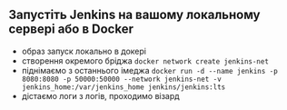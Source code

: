 ## Запустіть Jenkins на вашому локальному сервері або в Docker
- образ запуск локально в докері
- створення окремого бріджа
`docker network create jenkins-net`
- піднімаємо з останнього імеджа
`docker run -d --name jenkins -p 8080:8080 -p 50000:50000 --network jenkins-net -v jenkins_home:/var/jenkins_home jenkins/jenkins:lts`
- дістаємо логи з логів, проходимо візард

